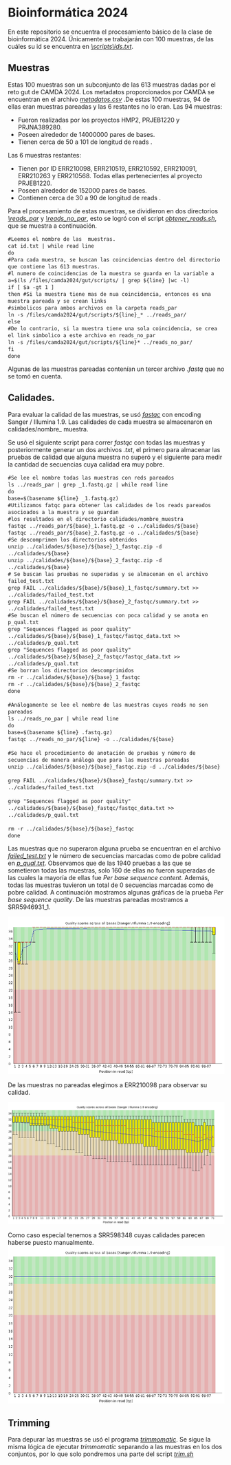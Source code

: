 # Bioinformática 2024

En este repositorio se encuentra el procesamiento básico de la clase de bioinformática 2024.  Únicamente se trabajarán con 100 muestras, de las cuáles su id se encuentra en [*\scripts\ids.txt*](https://github.com/FFranciscoEspinosa/bioinformatica_2024/blob/main/scripts/id.txt).

## Muestras
Estas 100 muestras son un subconjunto de las 613 muestras dadas por el reto gut de CAMDA 2024. Los metadatos proporcionados por CAMDA se encuentran en el archivo [*metadatos.csv*](https://github.com/FFranciscoEspinosa/bioinformatica_2024/blob/main/metadatos.csv) .De estas 100 muestras, 94 de ellas eran muestras pareadas y las 6 restantes no lo eran.
Las 94 muestras:
- Fueron realizadas por los proyectos HMP2, PRJEB1220 y PRJNA389280. 
- Poseen alrededor de 14000000 pares de bases.
- Tienen cerca de 50 a 101 de longitud de reads .

Las 6 muestras restantes:
- Tienen por ID ERR210098, ERR210519, ERR210592, ERR210091, ERR210263 y ERR210568. Todas ellas pertenecientes al proyecto PRJEB1220.
- Poseen alrededor de 152000 pares de bases.
- Contienen cerca de 30 a 90 de longitud de reads .

Para el procesamiento de estas muestras, se dividieron en dos directorios [*\reads_par*](https://github.com/FFranciscoEspinosa/bioinformatica_2024/blob/main/reads_par) y [*\reads_no_par*](https://github.com/FFranciscoEspinosa/bioinformatica_2024/blob/main/reads_no_par), esto se logró con el script [*obtener_reads.sh*](https://github.com/FFranciscoEspinosa/bioinformatica_2024/blob/main/scripts/obtener_reads.sh), que se muestra a continuación.
```{shell}
#Leemos el nombre de las  muestras.
cat id.txt | while read line
do
#Para cada muestra, se buscan las coincidencias dentro del directorio que contiene las 613 muestras.
#l numero de coincidencias de la muestra se guarda en la variable a
a=$(ls /files/camda2024/gut/scripts/ | grep ${line} |wc -l)
if [ $a -gt 1 ]
then #Si la muestra tiene mas de nua coincidencia, entonces es una muestra pareada y se crean links
#simbolicos para ambos archivos en la carpeta reads_par
ln -s /files/camda2024/gut/scripts/${line}_* ../reads_par/
else
#De lo contrario, si la muestra tiene una sola coincidencia, se crea el link simbolico a este archivo en reads_no_par
ln -s /files/camda2024/gut/scripts/${line}* ../reads_no_par/
fi
done
```
Algunas de las muestras pareadas contenían un tercer archivo *.fastq* que no se tomó en cuenta.


## Calidades. 
Para evaluar la calidad de las muestras, se usó [*fastqc*](https://www.bioinformatics.babraham.ac.uk/projects/fastqc/) con encoding   
Sanger / Illumina 1.9. Las calidades de cada muestra se almacenaron en calidades/nombre_ muestra.

Se usó el siguiente script para correr *fastqc* con todas las muestras y posteriormente generar un dos archivos *.txt*, el primero para almacenar las pruebas de calidad que alguna muestra no superó y el siguiente para medir la cantidad de secuencias cuya calidad era muy pobre.

```{shell}
#Se lee el nombre todas las muestras con reds pareados
ls ../reads_par | grep _1.fastq.gz | while read line
do
base=$(basename ${line} _1.fastq.gz)
#Utilizamos fatqc para obtener las calidades de los reads pareados asocioados a la muestra y se guardan
#los resultados en el directorio calidades/nombre_muestra
fastqc ../reads_par/${base}_1.fastq.gz -o ../calidades/${base}
fastqc ../reads_par/${base}_2.fastq.gz -o ../calidades/${base}
#Se descomprimen los directorios obtenidos
unzip ../calidades/${base}/${base}_1_fastqc.zip -d ../calidades/${base}
unzip ../calidades/${base}/${base}_2_fastqc.zip -d ../calidades/${base}
# Se buscan las pruebas no superadas y se almacenan en el archivo failed_test.txt
grep FAIL ../calidades/${base}/${base}_1_fastqc/summary.txt >> ../calidades/failed_test.txt
grep FAIL ../calidades/${base}/${base}_2_fastqc/summary.txt >> ../calidades/failed_test.txt
#Se buscan el número de secuencias con poca calidad y se anota en p_qual.txt
grep "Sequences flagged as poor quality" ../calidades/${base}/${base}_1_fastqc/fastqc_data.txt >> ../calidades/p_qual.txt
grep "Sequences flagged as poor quality" ../calidades/${base}/${base}_2_fastqc/fastqc_data.txt >> ../calidades/p_qual.txt
#Se borran los directorios descomprimidos 
rm -r ../calidades/${base}/${base}_1_fastqc
rm -r ../calidades/${base}/${base}_2_fastqc
done

#Análogamente se lee el nombre de las muestras cuyos reads no son pareados
ls ../reads_no_par | while read line
do
base=$(basename ${line} .fastq.gz)
fastqc ../reads_no_par/${line} -o ../calidades/${base}

#Se hace el procedimiento de anotación de pruebas y número de secuencias de manera análoga que para las muestras pareadas 
unzip ../calidades/${base}/${base}_fastqc.zip -d ../calidades/${base}

grep FAIL ../calidades/${base}/${base}_fastqc/summary.txt >> ../calidades/failed_test.txt

grep "Sequences flagged as poor quality" ../calidades/${base}/${base}_fastqc/fastqc_data.txt >> ../calidades/p_qual.txt

rm -r ../calidades/${base}/${base}_fastqc
done
```
Las muestras que no superaron alguna prueba se encuentran en el archivo [*failed_test.txt*](https://github.com/FFranciscoEspinosa/bioinformatica_2024/blob/main/calidades/failed_test.txt) y le número de secuencias marcadas como de pobre calidad en [*p_qual.txt*](https://github.com/FFranciscoEspinosa/bioinformatica_2024/blob/main/calidades/p_qual.txt).
Observamos que de las 1940 pruebas a las que se sometieron todas las muestras, solo 160 de ellas no fueron superadas de las cuales la mayoría de ellas fue *Per base sequence content*. Además, todas las muestras tuvieron un total de 0 secuencias marcadas como de pobre calidad.
A continuación mostramos algunas gráficas de la prueba *Per base sequence quality*.
De las muestras pareadas mostramos a SRR5946931_1.

![Image](https://github.com/FFranciscoEspinosa/bioinformatica_2024/blob/main/imagenes/calidades/SRR5946931_1_calidades.png?raw=true)

De las muestras no pareadas elegimos a ERR210098 para observar su calidad.

![Image](https://github.com/FFranciscoEspinosa/bioinformatica_2024/blob/main/imagenes/calidades/ERR210098_calidades.png?raw=true)

Como caso especial tenemos a SRR598348 cuyas calidades parecen haberse puesto manualmente.
![Image](https://github.com/FFranciscoEspinosa/bioinformatica_2024/blob/main/imagenes/calidades/SRR5983481_2_calidades.png?raw=true)

## Trimming 
Para depurar las muestras se usó el programa [*trimmomatic*](http://www.usadellab.org/cms/?page=trimmomatic).  Se sigue la misma lógica de ejecutar *trimmomatic* separando a las muestras en los dos conjuntos, por lo que solo pondremos una parte del script [*trim.sh*](http://www.usadellab.org/cms/?page=trimmomatic)
